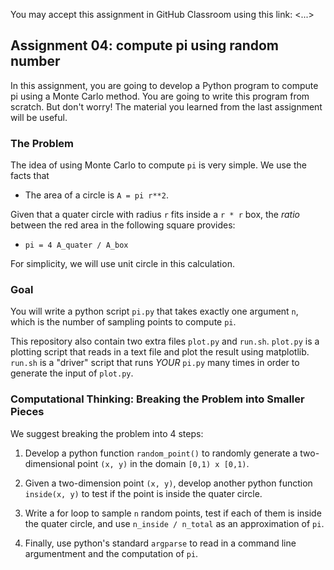 You may accept this assignment in GitHub Classroom using this link:
<...>

## Assignment 04: compute pi using random number

In this assignment, you are going to develop a Python program to
compute pi using a Monte Carlo method.
You are going to write this program from scratch.
But don't worry!
The material you learned from the last assignment will be useful.

### The Problem

The idea of using Monte Carlo to compute `pi` is very simple.
We use the facts that

* The area of a circle is `A = pi r**2`.

Given that a quater circle with radius `r` fits inside a `r * r` box,
the *ratio* between the red area in the following square provides:

* `pi = 4 A_quater / A_box`

For simplicity, we will use unit circle in this calculation.

### Goal

You will write a python script `pi.py` that takes exactly one argument
`n`, which is the number of sampling points to compute `pi`.

This repository also contain two extra files `plot.py` and `run.sh`.
`plot.py` is a plotting script that reads in a text file and plot the
result using matplotlib.
`run.sh` is a "driver" script that runs *YOUR* `pi.py` many times in
order to generate the input of `plot.py`.

### Computational Thinking: Breaking the Problem into Smaller Pieces

We suggest breaking the problem into 4 steps:

1. Develop a python function `random_point()` to randomly generate a
   two-dimensional point `(x, y)` in the domain `[0,1) x [0,1)`.

2. Given a two-dimension point `(x, y)`, develop another python
   function `inside(x, y)` to test if the point is inside the quater
   circle.

3. Write a for loop to sample `n` random points, test if each of them
   is inside the quater circle, and use `n_inside / n_total` as an
   approximation of `pi`.

4. Finally, use python's standard `argparse` to read in a command line
   argumentment and the computation of `pi`.
